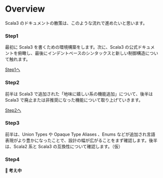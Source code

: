 # Overview

Scala3 のドキュメントの散策は、このような流れで進めたいと思います。


### Step1

最初に Scala3 を書くための環境構築をします。次に、Scala3 の公式ドキュメントを俯瞰し、最後にインデントベースのシンタックスと新しい制御構造について触れます。

[Step1へ](step01)

### Step2

前半は Scala3 で追加された「地味に嬉しい系の機能追加」について、後半は Scala3 で廃止または非推奨になった機能について取り上げていきます。

[Step2へ](step02)

### Step3

前半は、Union Types や Opaque Type Aliases 、Enums などが追加され言語表現がより豊かになったことで、設計の幅が広がることをまず確認します。後半は、Scala2 系と Scala3 の互換性について確認します。（仮）

### Step4

**:construction: 考え中**
